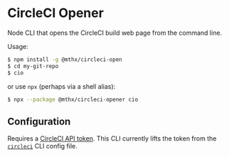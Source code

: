 # CircleCI Opener

Node CLI that opens the CircleCI build web page from the command line.

Usage:

```bash
$ npm install -g @mthx/circleci-open
$ cd my-git-repo
$ cio
```

or use `npx` (perhaps via a shell alias):

```bash
$ npx --package @mthx/circleci-opener cio
```

## Configuration

Requires a [CircleCI API token](https://circleci.com/account/api). This CLI
currently lifts the token from the
[`circleci`](https://github.com/CircleCI-Public/circleci-cli) CLI config file.

